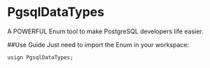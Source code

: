 # PgsqlDataTypes
A POWERFUL Enum tool to make PostgreSQL developers life easier. 

##Use Guide
Just need to import the Enum in your workspace:
```
usign PgsqlDataTypes;
```
